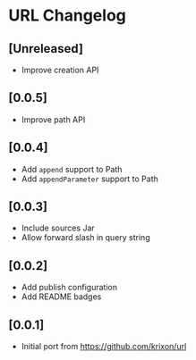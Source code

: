 <!-- Keep a Changelog guide -> https://keepachangelog.com -->

# URL Changelog

## [Unreleased]
- Improve creation API

## [0.0.5]
- Improve path API

## [0.0.4]
- Add `append` support to Path
- Add `appendParameter` support to Path

## [0.0.3]
- Include sources Jar
- Allow forward slash in query string

## [0.0.2]
- Add publish configuration
- Add README badges

## [0.0.1]
- Initial port from https://github.com/krixon/url